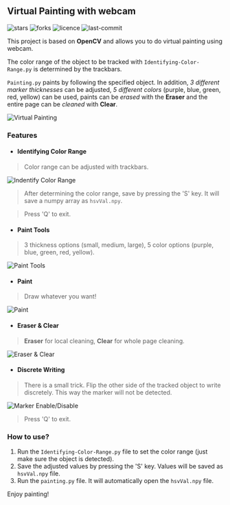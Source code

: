 ## Virtual Painting with webcam

![stars](https://img.shields.io/github/stars/myoluk/virtual-painting)
![forks](https://img.shields.io/github/forks/myoluk/virtual-painting)
![licence](https://img.shields.io/github/license/myoluk/virtual-painting)
![last-commit](https://img.shields.io/github/last-commit/myoluk/virtual-painting)

This project is based on **OpenCV** and allows you to do virtual painting using webcam.

The color range of the object to be tracked with `Identifying-Color-Range.py` is determined by the trackbars.

`Painting.py` paints by following the specified object. In addition, _3 different marker thicknesses_ can be adjusted, 
_5 different colors_ (purple, blue, green, red, yellow) can be used, paints can be _erased_ with the **Eraser** and the entire page can be _cleaned_ with **Clear**.

![Virtual Painting](https://github.com/myoluk/virtual-painting/blob/main/images/color-pick.jpg?raw=true)

### Features

- #### Identifying Color Range
> Color range can be adjusted with trackbars.

![Indentify Color Range](https://raw.githubusercontent.com/myoluk/virtual-painting/main/images/color-identify.gif)

> After determining the color range, save by pressing the 'S' key. It will save a numpy array as `hsvVal.npy`.

> Press 'Q' to exit.


- #### Paint Tools
> 3 thickness options (small, medium, large), 5 color options (purple, blue, green, red, yellow).

![Paint Tools](https://raw.githubusercontent.com/myoluk/virtual-painting/main/images/paint-tools.gif)


- #### Paint
> Draw whatever you want!

![Paint](https://raw.githubusercontent.com/myoluk/virtual-painting/main/images/paint.gif)


- #### Eraser & Clear
> **Eraser** for local cleaning, **Clear** for whole page cleaning.

![Eraser & Clear](https://raw.githubusercontent.com/myoluk/virtual-painting/main/images/paint-eraser.gif)


- #### Discrete Writing
> There is a small trick. Flip the other side of the tracked object to write discretely. This way the marker will not be detected.

![Marker Enable/Disable](https://raw.githubusercontent.com/myoluk/virtual-painting/main/images/marker-enable-disable.gif)

> Press 'Q' to exit.

### How to use?
1. Run the `Identifying-Color-Range.py` file to set the color range (just make sure the object is detected).
2. Save the adjusted values by pressing the 'S' key. Values will be saved as `hsvVal.npy` file.
3. Run the `painting.py` file. It will automatically open the `hsvVal.npy` file.

Enjoy painting!
